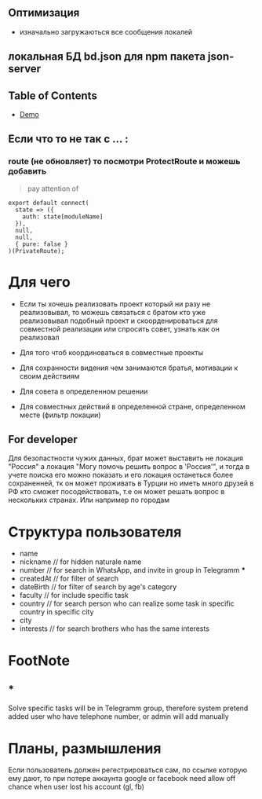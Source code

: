 ## Оптимизация

- изначально загружаються все сообщения локалей

## локальная БД bd.json для npm пакета json-server

## Table of Contents

- [Demo](#demo)

## Если что то не так с ... :

### route (не обновляет) то посмотри ProtectRoute и можешь добавить

> pay attention of

```
export default connect(
  state => ({
    auth: state[moduleName]
  }),
  null,
  null,
  { pure: false }
)(PrivateRoute);
```

# Для чего

- Если ты хочешь реализовать проект который ни разу не реализовывал, то можешь связаться с братом кто уже реализовывал подобный проект и скоорденироваться для совместной реализации или спросить совет, узнать как он реализовал

- Для того чтоб координоваться в совместные проекты

- Для сохранности видения чем занимаются братья, мотивации к своим действиям

- Для совета в определенном решении

- Для совместных действий в определенной стране, определенном месте (фильтр локации)

## For developer

Для безопастности чужих данных, брат может выставить не локация "Россия" а локация "Могу помочь решить вопрос в 'Россия'", и тогда в учете поиска его можно показать и его локация останеться более сохраненней, тк он может проживать в Турции но иметь много друзей в РФ кто сможет посодействовать, т.е он может решать вопрос в нескольких странах. Или например по городам

# Структура пользователя

- name
- nickname // for hidden naturale name
- number // for search in WhatsApp, and invite in group in Telegramm **\***
- createdAt // for filter of search
- dateBirth // for filter of search by age's category
- faculty // for include specific task
- country // for search person who can realize some task in specific country in specific city
- city
- interests // for search brothers who has the same interests

# FootNote

## \*

Solve specific tasks will be in Telegramm group, therefore system pretend added user who have telephone number, or admin will add manually

# Планы, размышления

Если пользователь должен регестрироваться сам, по ссылке которую ему дают, то при потере аккаунта google or facebook
need allow off chance when user lost his account (gl, fb)

